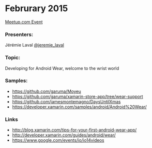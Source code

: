 Februrary 2015 
========

[Meetup.com Event](http://www.meetup.com/SeattleMobileDevelopers/events/220011929/)

### Presenters:

Jérémie Laval [@jeremie_laval](https://twitter.com/jeremie_laval)

### Topic:

Developing for Android Wear, welcome to the wrist world

### Samples:

- https://github.com/garuma/Moyeu
- https://github.com/garuma/xamarin-store-app/tree/wear-support
- https://github.com/jamesmontemagno/DaysUntilXmas
- https://developer.xamarin.com/samples/android/Android%20Wear/

### Links

- http://blog.xamarin.com/tips-for-your-first-android-wear-app/
- http://developer.xamarin.com/guides/android/wear/
- https://www.google.com/events/io/io14videos

